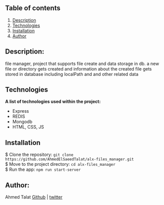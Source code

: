 ## Table of contents
1. [Description](#description)
2. [Technologies](#technologies)
3. [Installation](#installation)
4. [Author](#author)

## Description:
file manager, project that supports file create and data storage in db.
a new file or directory gets created and information about the created file
gets stored in database including localPath and and other related data

## Technologies
**A list of technologies used within the project:**  
* Express
* REDIS
* Mongodb
* HTML, CSS, JS

## Installation
$ Clone the repository: `git clone https://github.com/AhmedElSaeedTalat/alx-files_manager.git`  
$ Move to the project directory: `cd alx-files_manager`  
$ Run the app: `npm run start-server`


## Author:
Ahmed Talat [Github](https://github.com/AhmedElSaeedTalat) | [twitter](https://twitter.com/AhmedElsaeed105)
